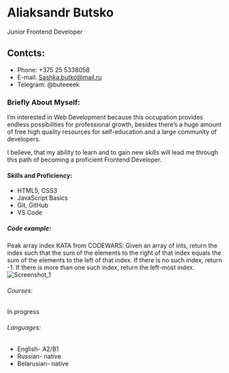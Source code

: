 # Aliaksandr Butsko
Junior Frontend Developer
## Contcts:
* Phone: +375 25 5338058
* E-mail: Sashka.butko@mail.ru
* Telegram: @buteeeek
### Briefly About Myself:
I’m interested in Web Development because this occupation provides endless possibilities for professional growth,
besides there’s a huge amount of free high quality resources for self-education and a large community of developers.

I believe, that my ability to learn and to gain new skills will lead me through this path of becoming a proficient Frontend Developer.
#### Skills and Proficiency:
* HTML5, CSS3
* JavaScript Basics
* Git, GitHub
* VS Code
##### Code example:
Peak array index KATA from CODEWARS: Given an array of ints, return the index such that the sum of the elements to the right of that index equals the sum of the elements to the left of that index. If there is no such index, return -1. If there is more than one such index, return the left-most index.
![Screenshot_1](https://user-images.githubusercontent.com/96067497/147569173-27ae58cb-ac52-4e20-b6f7-27527a82ba56.png)
###### Courses:
In progress
###### Languages:
* English- А2/B1
* Russian- native
* Belarusian- native
